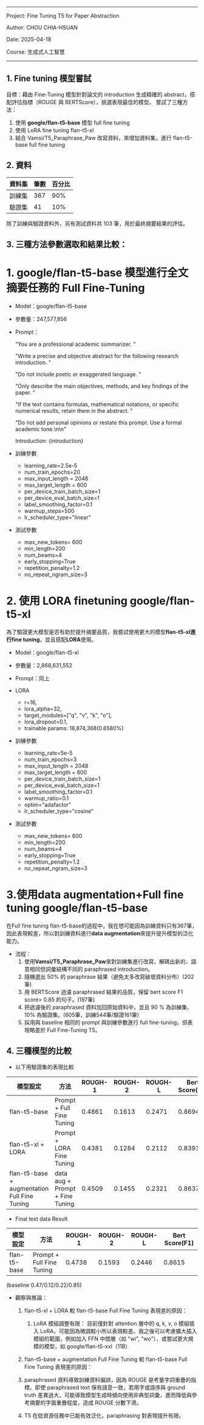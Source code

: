 
---
Project: Fine Tuning T5 for Paper Abstraction

Author: CHOU CHIA-HSUAN

Date: 2025-04-18

Course: 生成式人工智慧

---


## 1. Fine tuning 模型嘗試

目標：藉由 Fine-Tuning 模型針對論文的 introduction 生成精確的 abstract，搭配評估指標（ROUGE 與 BERTScore），挑選表現最佳的模型。
嘗試了三種方法：
1. 使用 **google/flan-t5-base** 模型 full fine tuning
2. 使用 LoRA fine tuning flan-t5-xl
3. 結合 Vamsi/T5_Paraphrase_Paw 改寫資料，來增加資料集，進行 flan-t5-base full fine tuning

## 2. 資料

| 資料集 | 筆數 | 百分比 |
|--------|------|--------|
| 訓練集 | 367  | 90%    |
| 驗證集 | 41   | 10%    |

除了訓練與驗證資料外，另有測試資料共 103 筆，用於最終摘要結果的評估。


## 3. 三種方法參數選取和結果比較：

# 1. **google/flan-t5-base** 模型進行全文摘要任務的 **Full Fine-Tuning**

* Model：google/flan-t5-base
* 參數量：247,577,856

* Prompt：

    "You are a professional academic summarizer. "

    "Write a precise and objective abstract for the following research introduction. "

    "Do not include poetic or exaggerated language. "

    "Only describe the main objectives, methods, and key findings of the paper. "

    "If the text contains formulas, mathematical notations, or specific numerical results, retain them in the abstract. "

    "Do not add personal opinions or restate this prompt. Use a formal academic tone.\n\n"

    Introduction: {introduction}

* 訓練參數
  * learning_rate=2.5e-5
  * num_train_epochs=20
  * max_input_length = 2048
  * max_target_length = 600
  * per_device_train_batch_size=1
  * per_device_eval_batch_size=1
  * label_smoothing_factor=0.1
  * warmup_steps=500
  * lr_scheduler_type="linear"

* 測試參數
  * max_new_tokens= 600
  * min_length=200
  * num_beams=4             
  * early_stopping=True    
  * repetition_penalty=1.2     
  * no_repeat_ngram_size=3  

# 2.  使用 LORA finetuning google/flan-t5-xl

為了驗證更大模型是否有助於提升摘要品質，我嘗試使用更大的模型**flan-t5-xl進行fine tuning**，並且搭配**LORA**使用。

  * Model：google/flan-t5-xl
  * 參數量：2,868,631,552

  * Prompt：同上
  * LORA
    * r=16,                            
    * lora_alpha=32,                   
    * target_modules=["q", "v", "k", "o"], 
    * lora_dropout=0.1,  
    * trainable params: 18,874,368(0.6580%)
  * 訓練參數
    * learning_rate=5e-5
    * num_train_epochs=3
    * max_input_length = 2048
    * max_target_length = 600
    * per_device_train_batch_size=1
    * per_device_eval_batch_size=1
    * label_smoothing_factor=0.1
    * warmup_ratio=0.1
    * optim="adafactor"
    * lr_scheduler_type="cosine"

  * 測試參數
    * max_new_tokens= 600
    * min_length=200
    * num_beams=4             
    * early_stopping=True    
    * repetition_penalty=1.2     
    * no_repeat_ngram_size=3  

# 3.使用data augmentation+Full fine tuning google/flan-t5-base

在Full fine tuning flan-t5-base的過程中，我在想可能因為訓練資料只有367筆，因此表現較差，所以對訓練資料進行**data augmentation**來提升提升模型的泛化能力。

* 流程：
  1. 使用**Vamsi/T5_Paraphrase_Paw**來對訓練集進行改寫，解碼出新的、語意相同但詞彙結構不同的 paraphrased introduction。
  2. 隨機選出 50% 的 paraphrase 結果（避免太多改寫破壞資料分布）(202筆)
  3. 用 BERTScore 過濾 paraphrased 結果的品質，保留 bert score F1 score> 0.85 的句子。(197筆)
  4. 把過濾後的 paraphrased 資料加回原始資料中，並且 90 % 為訓練集、10% 為驗證集。(605筆，訓練544筆/驗證161筆)
  5. 採用與 baseline 相同的 prompt 與訓練參數進行 full fine-tuning，但表現略差於 Full Fine-Tuning T5。

## 4. 三種模型的比較

* 以下用驗證集的表現比較

| 模型設定 | 方法 |ROUGH-1 | ROUGH-2 | ROUGH-L | Bert Score(F1) |
|--------|------|--------|--------|------   |--------|
|flan-t5-base |Prompt + Full Fine Tuning| 0.4861|0.1613|0.2471  |0.8694|
|flan-t5-xl + LORA |Prompt + LORA Fine Tuning|0.4381| 0.1284|0.2112 |0.8391|
|flan-t5-base + augmentation Full Fine Tuning  |data aug + Prompt + Fine Tuning| 0.4509|0.1455|0.2321 |0.8637|


* Final test data Result 

| 模型設定 | 方法 |ROUGH-1 | ROUGH-2 | ROUGH-L | Bert Score(F1) |
|--------|------|--------|--------|------   |--------      |
|flan-t5-base |Prompt + Full Fine Tuning|0.4738|0.1593|0.2446 |0.8615|

(baseline 0.47/0.12/0.22/0.85)


* 觀察與推論：
  1. flan-t5-xl + LORA 較 flan-t5-base Full Fine Tuning 表現差的原因：
     1. LoRA 模組調整有限：
    目前僅針對 attention 層中的 q, k, v, o 模組插入 LoRA，可能因為微調較小所以表現較差。我之後可以考慮擴大插入模組的範圍，例如加入 FFN 中間層（如 "wi", "wo"），或嘗試更大規模的模型，如 google/flan-t5-xxl（11B）

  2. flan-t5-base + augmentation	Full Fine Tuning 較 flan-t5-base Full Fine Tuning 表現差的原因：
    1. paraphrased 資料導致訓練資料偏誤，因為 ROUGE 是考量字詞重疊的指標。即使 paraphrased text 保有語意一致，若用字或語序與 ground truth 差異過大，可能導致模型生成時傾向使用非典型詞彙，進而降低與參考摘要的字面重疊程度，造成 ROUGE 分數下滑。

    2. T5 在低資源任務中已能有效泛化，paraphrasing 對表現提升有限。

